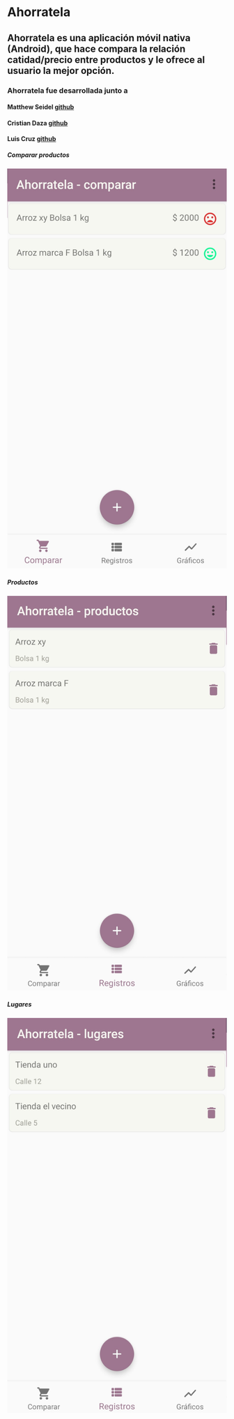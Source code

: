 # Ahorratela

## Ahorratela es una aplicación móvil nativa (Android), que hace compara la relación catidad/precio entre productos y le ofrece al usuario la mejor opción.

### Ahorratela fue desarrollada junto a 
#### Matthew Seidel [github](https://github.com/mattseidel)
#### Cristian Daza [github](https://github.com/cristhianDaza2594)
#### Luis Cruz [github](https://github.com/cristhianDaza2594)

##### Comparar productos
![comparar productos](https://raw.githubusercontent.com/juanmarcoscabezas/ahorratela/master/imagenes-ejemplos/comparar.jpg)

##### Productos
![comparar productos](https://raw.githubusercontent.com/juanmarcoscabezas/ahorratela/master/imagenes-ejemplos/productos.jpg)

##### Lugares
![comparar productos](https://raw.githubusercontent.com/juanmarcoscabezas/ahorratela/master/imagenes-ejemplos/lugares.jpg)
